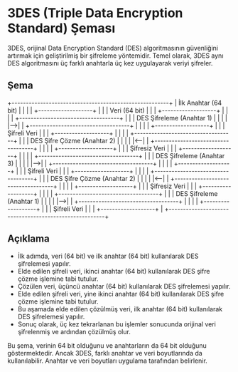 # 3DES (Triple Data Encryption Standard) Şeması

3DES, orijinal Data Encryption Standard (DES) algoritmasının güvenliğini artırmak için geliştirilmiş bir şifreleme yöntemidir. Temel olarak, 3DES aynı DES algoritmasını üç farklı anahtarla üç kez uygulayarak veriyi şifreler.

## Şema

+-------------------------------------------------------+
|               İlk Anahtar (64 bit)                     |
|                                                       |
|                   +-------------------+               |
|                   | Veri (64 bit)     |               |
|                   +-------------------+               |
|                                                       |
|               +-----------------------------------+   |
|               |   DES Şifreleme (Anahtar 1)       |   |
|               |                                   |-->|
|               +-----------------------------------+   |
|                                                       |
|                   +-------------------+               |
|                   | Şifreli Veri       |               |
|                   +-------------------+               |
|                                                       |
|               +-----------------------------------+   |
|               |   DES Şifre Çözme (Anahtar 2)     |   |
|               |                                   |<--|
|               +-----------------------------------+   |
|                                                       |
|                   +-------------------+               |
|                   | Şifresiz Veri      |               |
|                   +-------------------+               |
|                                                       |
|               +-----------------------------------+   |
|               |   DES Şifreleme (Anahtar 3)       |   |
|               |                                   |-->|
|               +-----------------------------------+   |
|                                                       |
|                   +-------------------+               |
|                   | Şifreli Veri       |               |
|                   +-------------------+               |
|                                                       |
|               +-----------------------------------+   |
|               |   DES Şifre Çözme (Anahtar 2)     |   |
|               |                                   |<--|
|               +-----------------------------------+   |
|                                                       |
|                   +-------------------+               |
|                   | Şifresiz Veri      |               |
|                   +-------------------+               |
|                                                       |
|               +-----------------------------------+   |
|               |   DES Şifreleme (Anahtar 1)       |   |
|               |                                   |-->|
|               +-----------------------------------+   |
|                                                       |
|                   +-------------------+               |
|                   | Şifreli Veri       |               |
|                   +-------------------+               |
+-------------------------------------------------------+




## Açıklama

- İlk adımda, veri (64 bit) ve ilk anahtar (64 bit) kullanılarak DES şifrelemesi yapılır.
- Elde edilen şifreli veri, ikinci anahtar (64 bit) kullanılarak DES şifre çözme işlemine tabi tutulur.
- Çözülen veri, üçüncü anahtar (64 bit) kullanılarak DES şifrelemesi yapılır.
- Elde edilen şifreli veri, yine ikinci anahtar (64 bit) kullanılarak DES şifre çözme işlemine tabi tutulur.
- Bu aşamada elde edilen çözülmüş veri, ilk anahtar (64 bit) kullanılarak DES şifrelemesi yapılır.
- Sonuç olarak, üç kez tekrarlanan bu işlemler sonucunda orijinal veri şifrelenmiş ve ardından çözülmüş olur.

Bu şema, verinin 64 bit olduğunu ve anahtarların da 64 bit olduğunu göstermektedir. Ancak 3DES, farklı anahtar ve veri boyutlarında da kullanılabilir. Anahtar ve veri boyutları uygulama tarafından belirlenir.


